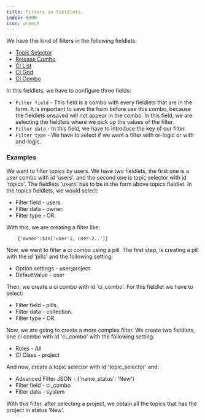 ```yaml
---
title: Filters in fieldlets
index: 5000
icon: wrench
---
```


We have this kind of filters in the following fieldlets:

- [Topic Selector](/ee/palette/fieldlets/topic-selector)
- [Release Combo](/ee/palette/fieldlets/release-combo)
- [CI List](/ee/palette/fieldlets/ci-list)
- [CI Grid](/ee/palette/fieldlets/ci-grid)
- [CI Combo](/ee/palette/fieldlets/ci-combo)

In this fieldlets, we have to configure three fields:

- `Filter field` - This field is a combo with every fieldlets that are in the form. It is important to save the form
  before use this combo, because the fieldlets unsaved will not appear in the combo. In this field, we are selecting the
fieldlets where we pick up the values of the filter.
- `Filter data` - In this field, we have to introduce the key of our filter.
- `Filter type` - We have to select if we want a filter with or-logic or with and-logic.

### Examples

We want to filter topics by users. We have two fieldlets, the first one is a user combo with id 'users', and the second
one is topic selector with id 'topics'.  The fieldlets 'users' has to be in the form above topics fieldlet.  In the
topics fieldlets, we would select:

- Filter field - users.
- Filter data - owner.
- Filter type - OR.

With this, we are creating a filter like:

        {'owner':$in['user-1, user-2..']}

Now, we want to filter a ci combo using a pill. The first step, is creating a pill with the id 'pills' and the following
setting:

- Option settings - user;project
- DefaultValue - user

Then, we create a ci combo with id 'ci_combo'. For this fieldlet we have to select:

- Filter field - pills.
- Filter data - collection.
- Filter type - OR.

Now, we are going to create a more complex filter. We create two fieldlets, one ci combo  with id 'ci_combo' with the
following setting:

- Roles - All
- CI Class - project

And now, create a topic selector with id 'topic_selector' and:

- Advanced Filter JSON - {'name_status': 'New'}
- Filter field - ci_combo
- Filter data - system

With this filter, after selecting a project, we obtain all the topics that has the project in status 'New'.
